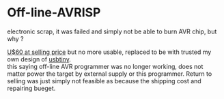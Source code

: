 # Off-line-AVRISP
electronic scrap, it was failed and simply not be able to burn AVR chip, but why ?  

[U$60 at selling price](https://world.taobao.com/item/73238096.htm) but no more usable, replaced to be with trusted my own design of [usbtiny](https://github.com/xiaolaba/usbtiny-ATtiny2313-upgrade-ISP-modification).   
this saying off-line AVR programmer was no longer working, does not matter power the target by external supply or this programmer. Return to selling was just simply not feasible as because the shipping cost and repairing bueget.  
